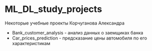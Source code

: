 # ML_DL_study_projects
Некоторые учебные проекты Корчуганова Александра
- Bank_customer_analysis - анализ данных о заемщиках банка
- Car_prices_prediction - предсказание цены автомобиля по его характеристикам
